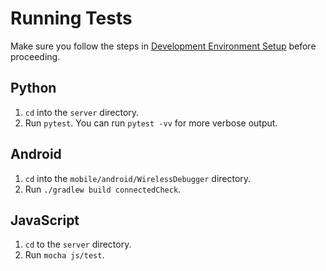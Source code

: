 # Running Tests
Make sure you follow the steps in [Development Environment
Setup](Development-Environment-Setup) before proceeding.

## Python
1. `cd` into the `server` directory.
2. Run `pytest`. You can run `pytest -vv` for more verbose output.

## Android
1. `cd` into the `mobile/android/WirelessDebugger` directory.
2. Run `./gradlew build connectedCheck`.

## JavaScript
1. `cd` to the `server` directory.
2. Run `mocha js/test`.
